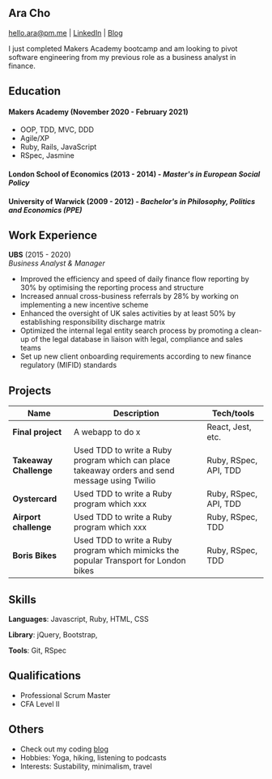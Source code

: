 ## Ara Cho
hello.ara@pm.me | [LinkedIn](http://www.linkedin.com/in/aracho1) | [Blog](https://hello-ara.medium.com/)

I just completed Makers Academy bootcamp and am looking to pivot software engineering from my previous role as a business analyst in finance. 

## Education

#### Makers Academy (November 2020 - February 2021)

- OOP, TDD, MVC, DDD
- Agile/XP
- Ruby, Rails, JavaScript
- RSpec, Jasmine

#### London School of Economics (2013 - 2014) - *Master's in European Social Policy*

#### University of Warwick (2009 - 2012) - *Bachelor's in Philosophy, Politics and Economics (PPE)*

## Work Experience

**UBS** (2015 - 2020)  
_Business Analyst & Manager_

- Improved the efficiency and speed of daily finance flow reporting by 30% by optimising the reporting process and structure
- Increased annual cross-business referrals by 28% by working on implementing a new incentive scheme
- Enhanced the oversight of UK sales activities by at least 50% by establishing responsibility discharge matrix
- Optimized the internal legal entity search process by promoting a clean-up of the legal database in liaison with legal, compliance and sales teams
- Set up new client onboarding requirements according to new finance regulatory (MIFID) standards 


## Projects

| Name                          | Description                                           | Tech/tools        |
| ------------------------------| ----------------------------------------------------- | ----------------- |
| **Final project**             | A webapp to do x                                      | React, Jest, etc. |
| **Takeaway Challenge** | Used TDD to write a Ruby program which can place takeaway orders and send message using Twilio | Ruby, RSpec, API, TDD |
| **Oystercard** | Used TDD to write a Ruby program which xxx | Ruby, RSpec, API, TDD |
| **Airport challenge** | Used TDD to write a Ruby program which xxx | Ruby, RSpec, TDD |
| **Boris Bikes** | Used TDD to write a Ruby program which mimicks the popular Transport for London bikes  | Ruby, RSpec, TDD |


## Skills
**Languages**: Javascript, Ruby, HTML, CSS

**Library**: jQuery, Bootstrap, 

**Tools**: Git, RSpec

## Qualifications

- Professional Scrum Master
- CFA Level II

## Others
- Check out my coding [blog](https://hello-ara.medium.com/)
- Hobbies: Yoga, hiking, listening to podcasts
- Interests: Sustability, minimalism, travel
